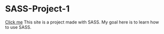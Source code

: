 # SASS-Project-1
[Click me](https://miracerdin.github.io/SASS-Project-1/)
This site is a project made with SASS. My goal here is to learn how to use SASS.
